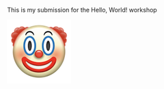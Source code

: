 This is my submission for the Hello, World! workshop

![Clown](./topics/version-control/version-control-workflow/assets/images/clown.png)